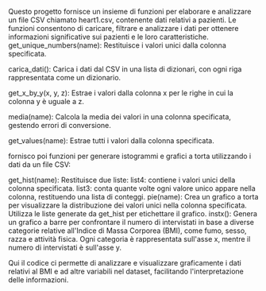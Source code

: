 Questo progetto fornisce un insieme di funzioni per elaborare e analizzare un file CSV chiamato heart1.csv, contenente dati relativi a pazienti. Le funzioni consentono di caricare, filtrare e analizzare i dati per ottenere informazioni significative sui pazienti e le loro caratteristiche.
get_unique_numbers(name): Restituisce i valori unici dalla colonna specificata.

carica_dati(): Carica i dati dal CSV in una lista di dizionari, con ogni riga rappresentata come un dizionario.

get_x_by_y(x, y, z): Estrae i valori dalla colonna x per le righe in cui la colonna y è uguale a z.

media(name): Calcola la media dei valori in una colonna specificata, gestendo errori di conversione.

get_values(name): Estrae tutti i valori dalla colonna specificata.

fornisco poi funzioni per generare istogrammi e grafici a torta utilizzando i dati da un file CSV:

get_hist(name): Restituisce due liste:
list4: contiene i valori unici della colonna specificata.
list3: conta quante volte ogni valore unico appare nella colonna, restituendo una lista di conteggi.
pie(name): Crea un grafico a torta per visualizzare la distribuzione dei valori unici nella colonna specificata. Utilizza le liste generate da get_hist per etichettare il grafico.
instx(): Genera un grafico a barre per confrontare il numero di intervistati in base a diverse categorie relative all'Indice di Massa Corporea (BMI), come fumo, sesso, razza e attività fisica. Ogni categoria è rappresentata sull'asse x, mentre il numero di intervistati è sull'asse y.

Qui il codice ci permette di analizzare e visualizzare graficamente i dati relativi al BMI e ad altre variabili nel dataset, facilitando l'interpretazione delle informazioni.






